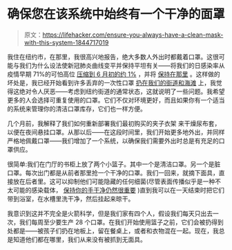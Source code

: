 # 确保您在该系统中始终有一个干净的面罩

> 原文：<https://lifehacker.com/ensure-you-always-have-a-clean-mask-with-this-system-1844717019>

我住在纽约市，在那里，我很高兴地报告，绝大多数人外出时都戴着口罩。这很可能与我们为什么设法使新冠肺炎曲线变平并保持平坦有关——将我们的日感染率从疫情早期 71%的可怕高位 [压缩到 6 月初的约 1%](https://www.marketwatch.com/story/once-as-high-as-71-new-york-citys-daily-infection-rate-dwindles-to-1-2020-06-09) ，并将 [保持在那里](https://gothamist.com/news/coronavirus-statistics-tracking-epidemic-new-york) 。这样做的坏处是，我已经开始看到许多丢弃的一次性口罩 [扔在我们的街道和海滩](https://www.nytimes.com/2020/07/25/climate/covid-masks-discarded.html) 上，我觉得这绝对令人厌恶——考虑到纽约街道的通常状态，这就说明了一些问题。我希望更多的人会选择可重复使用的口罩。它们不仅对环境更好，而且如果你有一个适当的系统来管理你的清洁口罩库存，它们也一样方便。



几个月前，我解释了我们如何重新部署我们最初购买的夹子衣架 来干燥尿布套，以便在夜间悬挂口罩。从那以后——在这段时间里，我们开始更多地外出，并同样严格地佩戴口罩——我们增加了一个系统，以确保我们需要外出时总是有充足的口罩供应。

很简单:我们在门厅的书柜上放了两个小篮子。其中一个是清洁口罩。另一个是脏口罩。每次出门都是从前者那里抢一个干净的口罩。我们一回来，就摘下面具，直接放在后者里。这可以抑制他们可能隐藏的任何细菌(尽管表面传播似乎是一种不太可能的感染载体， [保持你的手干净仍然很重要](https://vitals.lifehacker.com/washing-your-hands-is-still-important-1844393647) )直到我可以在一天结束时把它们带到浴室，在水槽里洗干净，然后挂起来晾干。

我意识到这并不完全是火箭科学，但是我们家有四个人，假设我们每天只出去一次，我们每周至少要生产 28 个口罩。在我们开始使用篮子之前，它们会被扔得到处都是——被孩子们扔在地板上，留在餐桌上，或者和衣物混在一起。现在，我总是知道他们都在哪里，我们从来没有被抓到无面具。